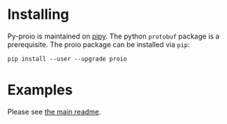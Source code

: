 # Installing
Py-proio is maintained on [pipy](https://pypi.python.org/pypi/proio).  The
python `protobuf` package is a prerequisite.  The proio package can be installed via
`pip`:
```shell
pip install --user --upgrade proio
```

# Examples
Please see [the main readme](../README.md).

